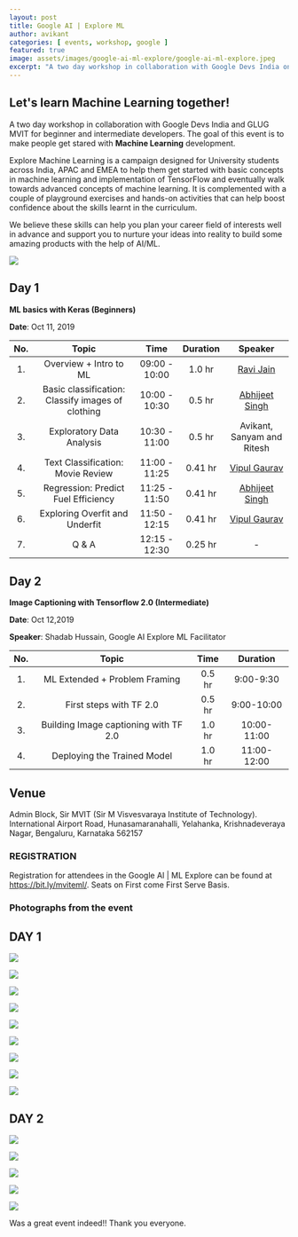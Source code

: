 ```yaml
---
layout: post
title: Google AI | Explore ML
author: avikant
categories: [ events, workshop, google ]
featured: true
image: assets/images/google-ai-ml-explore/google-ai-ml-explore.jpeg
excerpt: "A two day workshop in collaboration with Google Devs India on AI Development."
---
```

## Let's learn Machine Learning together!
A two day workshop in collaboration with Google Devs India and GLUG MVIT for beginner and intermediate developers.
The goal of this event is to make people get stared with **Machine Learning** development.

Explore Machine Learning is a campaign designed for University students across India, APAC and EMEA to help them get started with basic concepts in machine learning and implementation of TensorFlow and eventually walk towards advanced concepts of machine learning. It is complemented with a couple of playground exercises and hands-on activities that can help boost confidence about the skills learnt in the curriculum.

We believe these skills can help you plan your career field of interests well in advance and support you to nurture your ideas into reality to build some amazing products with the help of
AI/ML.

<!-- ![](/assets/images/mozilla/mozilla-india-dark.jpg)

We're proud to announce [Mozilla](https://www.mozilla.org/) as the official sponsor for the event, and Ms. [Shina Dhingra](https://reps.mozilla.org/u/shina_dhingra/) from the Mozilla Reps community as a technical mentor for the event. -->

![](/assets/images/google-ai-ml-explore/google-ai-ml-explore2.jpeg)


## Day 1 
**ML basics with Keras (Beginners)** 

**Date**: Oct 11, 2019 

|No.|Topic|Time|Duration|Speaker|
|:--:|:--:|:--:|:--:|:--:|
|1.|Overview + Intro to ML|09:00 - 10:00| 1.0 hr| [Ravi Jain](https://www.linkedin.com/in/ravi-jain-59941116a/)|
|2.|Basic classification: Classify images of clothing|10:00 - 10:30|0.5 hr|[Abhijeet Singh](https://www.absingh.com/)|
|3.|Exploratory Data Analysis|10:30 - 11:00|0.5 hr| Avikant, Sanyam and Ritesh|
|4.|Text Classification: Movie Review|11:00 - 11:25|0.41 hr|[Vipul Gaurav](https://www.linkedin.com/in/vipul-gaurav/)|
|5.|Regression: Predict Fuel Efficiency|11:25 - 11:50|0.41 hr|[Abhijeet Singh](https://www.absingh.com/)|
|6.|Exploring Overfit and Underfit|11:50 - 12:15|0.41 hr |[Vipul Gaurav](https://www.linkedin.com/in/vipul-gaurav/)|
|7.|Q & A|12:15 - 12:30|0.25 hr|-|


## Day 2 
**Image Captioning with Tensorflow 2.0 (Intermediate)** 

**Date**: Oct 12,2019 

**Speaker**: Shadab Hussain, Google AI Explore ML Facilitator 

|No.|Topic|Time|Duration|
|:--:|:--:|:--:|:--:|
|1.|ML Extended + Problem Framing| 0.5 hr|9:00-9:30|
|2.|First steps with TF 2.0|0.5 hr|9:00-10:00|
|3.|Building Image captioning with TF 2.0| 1.0 hr|10:00-11:00|
|4.|Deploying the Trained Model|1.0 hr|11:00-12:00|

## Venue
Admin Block, Sir MVIT (Sir M Visvesvaraya Institute of Technology).
International Airport Road, Hunasamaranahalli, Yelahanka, Krishnadeveraya Nagar, Bengaluru, Karnataka 562157


<!-- #### Note

* Virtual Registration: The registration is just for the official purpose and all the decisions regarding mentors, prizes and goodies will be based on this registration.
* Final Registration is compulsory for all the candidates. Link of which will be shared later.
* All the final timings of the day for online submission and receiving confirmation is by 12 midnight. -->



### REGISTRATION
Registration for attendees in the Google AI | ML Explore can be found at <https://bit.ly/mviteml/>.
Seats on First come First Serve Basis.


### Photographs from the event 

## DAY 1 

![](/assets/images/google-ai-ml-explore/1.JPG) 

![](/assets/images/google-ai-ml-explore/0.JPG) 

![](/assets/images/google-ai-ml-explore/2.JPG)

![](/assets/images/google-ai-ml-explore/3.JPG)

![](/assets/images/google-ai-ml-explore/4.JPG)

![](/assets/images/google-ai-ml-explore/5.JPG)

![](/assets/images/google-ai-ml-explore/6.jpg)

![](/assets/images/google-ai-ml-explore/7.jpg)

![](/assets/images/google-ai-ml-explore/8.jpg)

## DAY 2 

![](/assets/images/google-ai-ml-explore/9.JPG)

![](/assets/images/google-ai-ml-explore/10.JPG)

![](/assets/images/google-ai-ml-explore/11.JPG)

![](/assets/images/google-ai-ml-explore/12.jpg)

![](/assets/images/google-ai-ml-explore/13.JPG)

Was a great event indeed!! Thank you everyone.




